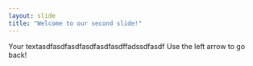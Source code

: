 ```yaml
---
layout: slide
title: "Welcome to our second slide!"
---
```

Your textasdfasdfasdfasdfasdfasdffadssdfasdf
Use the left arrow to go back!